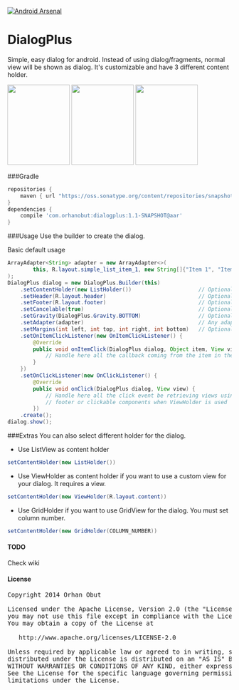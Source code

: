 [![Android Arsenal](https://img.shields.io/badge/Android%20Arsenal-dialogplus-brightgreen.svg?style=flat)](https://android-arsenal.com/details/1/1413)

DialogPlus
==========

Simple, easy dialog for android. Instead of using dialog/fragments, normal view will be shown as dialog. It's
customizable and have 3 different content holder.

<img src='https://github.com/nr4bt/dialogplus/blob/master/images/s1.png' width='140' height='180'/>
<img src='https://github.com/nr4bt/dialogplus/blob/master/images/s2.png' width='140' height='180'/>
<img src='https://github.com/nr4bt/dialogplus/blob/master/images/s3.png' width='140' height='180'/>

###Gradle
```groovy
repositories {
    maven { url "https://oss.sonatype.org/content/repositories/snapshots/"}
}
dependencies {
    compile 'com.orhanobut:dialogplus:1.1-SNAPSHOT@aar'
}
```

###Usage
Use the builder to create the dialog.

Basic default usage
```java
ArrayAdapter<String> adapter = new ArrayAdapter<>(                                            
        this, R.layout.simple_list_item_1, new String[]{"Item 1", "Item 2","Item 3","Item 4"} 
);                                                                                            
DialogPlus dialog = new DialogPlus.Builder(this)                                            
    .setContentHolder(new ListHolder())                     // Optional, default:ListHolder
    .setHeader(R.layout.header)                             // Optional
    .setFooter(R.layout.footer)                             // Optional
    .setCancelable(true)                                    // Optional, default: true
    .setGravity(DialogPlus.Gravity.BOTTOM)                  // Optional, default: Gravity.BOTTOM
    .setAdapter(adapter)                                    // Any adapter can be set. (Not required with ViewHolder)
    .setMargins(int left, int top, int right, int bottom)   // Optional
    .setOnItemClickListener(new OnItemClickListener() {
        @Override
        public void onItemClick(DialogPlus dialog, Object item, View view, int position) {
            // Handle here all the callback coming from the item in the list or in the grid
        }
    })
    .setOnClickListener(new OnClickListener() {
        @Override
        public void onClick(DialogPlus dialog, View view) {
            // Handle here all the click event be retrieving views using their ids. Can be used in header,
            // footer or clickable components when ViewHolder is used
        })
    .create();                                                                            
dialog.show();
```

###Extras
You can also select different holder for the dialog.

- Use ListView as content holder
```java
setContentHolder(new ListHolder())
```

- Use ViewHolder as content holder if you want to use a custom view for your dialog. It requires a view.
```java
setContentHolder(new ViewHolder(R.layout.content))
```

- Use GridHolder if you want to use GridView for the dialog. You must set column number.
```java
setContentHolder(new GridHolder(COLUMN_NUMBER))
```


#### TODO 
Check wiki

#### License
<pre>
Copyright 2014 Orhan Obut

Licensed under the Apache License, Version 2.0 (the "License");
you may not use this file except in compliance with the License.
You may obtain a copy of the License at

   http://www.apache.org/licenses/LICENSE-2.0

Unless required by applicable law or agreed to in writing, software
distributed under the License is distributed on an "AS IS" BASIS,
WITHOUT WARRANTIES OR CONDITIONS OF ANY KIND, either express or implied.
See the License for the specific language governing permissions and
limitations under the License.
</pre>
